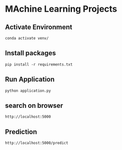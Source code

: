 # MAchine Learning Projects


## Activate Environment
```
conda activate venv/
```

## Install packages
```
pip install -r requirements.txt
```

## Run Application
```
python application.py
```

## search on browser
```
http://localhost:5000
```

## Prediction
```
http://localhost:5000/predict
```
